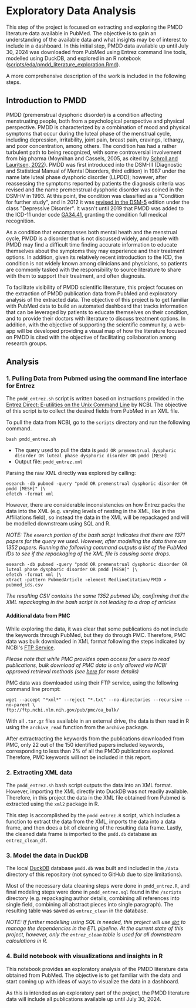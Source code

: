 # Exploratory Data Analysis

This step of the project is focused on extracting and exploring the PMDD literature data available in PubMed. The objective is to gain an understanding of the available data and what insights may be of interest to include in a dashboard. In this initial step, PMDD data available up until July 30, 2024 was downloaded from PubMed using Entrez command line tools, modelled using DuckDB, and explored in an R notebook ([scripts/eda/pmdd_literature_exploration.Rmd](https://github.com/aramos8/pmdd_pubmed/blob/main/scripts/eda/pmdd_literature_exploration.Rmd)). 

A more comprehensive description of the work is included in the following steps. 

## Introduction to PMDD

PMDD (premenstrual dysphoric disorder) is a condition affecting menstruating people, both from a psychological perspective and physical perspective. PMDD is characterized by a combination of mood and physical symptoms that occur during the luteal phase of the menstrual cycle, including depression, irritability, joint pain, breast pain, cravings, lethargy, and poor concentration, among others. The condition has had a rather turbulent path to being recognized, with some controversial involvement from big pharma (Moynihan and Cassels, 2005, as cited by [Schroll and Lauritsen, 2022](https://doi.org/10.1111/aogs.14360)). PMDD was first introduced into the DSM-III (Diagnostic and Statistical Manual of Mental Disorders, third edition) in 1987 under the name late luteal phase dysphoric disorder (LLPDD); however, after reassessing the symptoms reported by patients the diagnosis criteria was revised and the name premenstrual dysphoric disorder was coined in the DSM-IV in 1993. At this point, the condition was classified as a "Condition for further study", and in 2012 it was [revised in the DSM-5](https://www.ncbi.nlm.nih.gov/books/NBK519704/table/ch3.t24) edition under the class "Depressive Disorder". It wasn't until 2019 that PMDD was added to the ICD-11 under code [GA34.41](https://icd.who.int/browse/2024-01/mms/en#1526774088), granting the condition full medical recognition. 

As a condition that encompasses both mental heath and the menstrual cycle, PMDD is a disorder that is not discussed widely, and people with PMDD may find a difficult time finding accurate information to educate themselves about the symptoms they may experience and their treatment options. In addition, given its relatively recent introduction to the ICD, the condition is not widely known among clinicians and physicians, so patients are commonly tasked with the responsibility to source literature to share with them to support their treatment, and often diagnosis.

To facilitate visibility of PMDD scientific literature, this project focuses on the extraction of PMDD publication data from PubMed and exploratory analysis of the extracted data. The objective of this project is to get familiar with PubMed data to build an automated dashboard that tracks information that can be leveraged by patients to educate themselves on their condition, and to provide their doctors with literature to discuss treatment options. In addition, with the objective of supporting the scientific community, a web-app will be developed providing a visual map of how the literature focused on PMDD is cited with the objective of facilitating collaboration among research groups. 

## Analysis

### 1. Pulling Data from Pubmed using the command line interface for Entrez

The `pmdd_entrez.sh` script is written based on instructions provided in the [Entrez Direct: E-utilities on the Unix Command Line](https://www.ncbi.nlm.nih.gov/books/NBK179288/#chapter6.Structured_Data) by NCBI. The objective of this script is to collect the desired fields from PubMed in an XML file. 

To pull the data from NCBI, go to the `scripts` directory and run the following command.  
```
bash pmdd_entrez.sh
```

- The query used to pull the data is `pmdd OR premenstrual dysphoric disorder OR luteal phase dysphoric disorder OR pmdd [MESH]`
- Output file: `pmdd_entrez.xml`

Parsing the raw XML directly was explored by calling: 
```
esearch -db pubmed -query "pmdd OR premenstrual dysphoric disorder OR pmdd [MESH]" |\
efetch -format xml
```

However, there are considerable inconsistencies on how Entrez packs the data into the XML (e.g. varying levels of nesting in the XML, like in the Affiliations field), so instead the data in the XML will be repackaged and will be modelled downstream using SQL and R. 

*NOTE: The `esearch` portion of the bash script indicates that there are 1371 papers for the query we used. However, after modelling the data there are 1352 papers. Running the following command outputs a list of the PubMed IDs to see if the repackaging of the XML file is causing some drops.*
```
esearch -db pubmed -query "pmdd OR premenstrual dysphoric disorder OR luteal phase dysphoric disorder OR pmdd [MESH]" |\
efetch -format xml |\
xtract -pattern PubmedArticle -element MedlineCitation/PMID > pubmed_ids.csv
```
*The resulting CSV contains the same 1352 pubmed IDs, confirming that the XML repackaging in the bash script is not leading to a drop of articles*


#### Additional data from PMC

While exploring the data, it was clear that some publications do not include the keywords through PubMed, but they do through PMC. Therefore, PMC data was bulk downloaded in XML format following the steps indicated by NCBI's [FTP Service](https://www.ncbi.nlm.nih.gov/pmc/tools/ftp/#bulk). 

*Please note that while PMC provides open access for users to read publications, bulk download of PMC data is only allowed via NCBI approved retrieval methods (see [here](https://www.ncbi.nlm.nih.gov/pmc/tools/openftlist/) for more details)*

PMC data was downloaded using their FTP service, using the following command line prompt:
```
wget --accept "*xml*" --reject "*.txt" --no-directories --recursive --no-parent \
ftp://ftp.ncbi.nlm.nih.gov/pub/pmc/oa_bulk/
```

With all `.tar.gz` files available in an external drive, the data is then read in R using the `archive_read` function from the `archive` package. 

After extractracting the keywords from the publications downloaded from PMC, only 22 out of the 150 identified papers included keywords, corresponding to less than 2% of all the PMDD publications explored. Therefore, PMC keywords will not be included in this report.


### 2. Extracting XML data

The `pmdd_entrez.sh` bash script outputs the data into an XML format. However, importing the XML directly into DuckDB was not readily available. Therefore, in this project the data in the XML file obtained from Pubmed is extracted using the `xml2` package in R. 

This step is accomplished by the `pmdd_entrez.R` script, which includes a function to extract the data from the XML, imports the data into a data frame, and then does a bit of cleaning of the resulting data frame. Lastly, the cleaned data frame is imported to the `pmdd.db` database as `entrez_clean_df`.

### 3. Model the data in DuckDB

The local [DuckDB](https://duckdb.org/docs/) database `pmdd.db` was built and included in the `/data` directory of this repository (not synced to GitHub due to size limitations). 

Most of the necessary data cleaning steps were done in `pmdd_entrez.R`, and final modeling steps were done in `pmdd_entrez.sql` found in the `/scripts` directory (e.g. repackaging author details, combining all references into single field, combining all abstract pieces into single paragraph). The resulting table was saved as `entrez_clean` in the database.

*NOTE: If further modelling using SQL is needed, this project will use [`dbt`](https://docs.getdbt.com) to manage the dependencies in the ETL pipeline. At the current state of this project, however, only the `entrez_clean` table is used for all downstream calculations in R.*


### 4. Build notebook with visualizations and insights in R

This notebook provides an exploratory analysis of the PMDD literature data obtained from PubMed. The objective is to get familiar with the data and start coming up with ideas of ways to visualize the data in a dashboard. 

As this is intended as an exploratory part of the project, the PMDD literature data will include all publications available up until July 30, 2024. 


